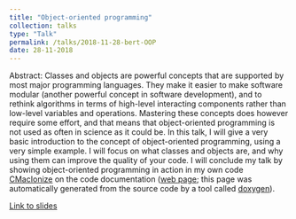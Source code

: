 ```yaml
---
title: "Object-oriented programming"
collection: talks
type: "Talk"
permalink: /talks/2018-11-28-bert-OOP
date: 28-11-2018
---
```


Abstract:
Classes and objects are powerful concepts that are supported by most major programming languages. They make it easier to make software modular (another powerful concept in software development), and to rethink algorithms in terms of high-level interacting components rather than low-level variables and operations. Mastering these concepts does however require some effort, and that means that object-oriented programming is not used as often in science as it could be.
In this talk, I will give a very basic introduction to the concept of object-oriented programming, using a very simple example. I will focus on what classes and objects are, and why using them can improve the quality of your code. I will conclude my talk by showing object-oriented programming in action in my own code [CMacIonize](https://github.com/bwvdnbro/CMacIonize) on the code documentation ([web page](http://www-star.st-and.ac.uk/~bv7/CMacIonize_documentation/); this page was automatically generated from the source code by a tool called [doxygen](www.doxygen.org)).

[Link to slides](/files/bert-talk-4.pdf)